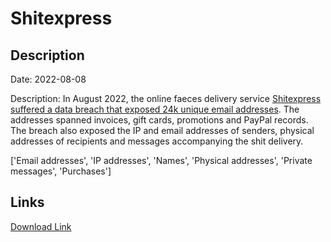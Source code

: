 # Shitexpress

## Description

Date: 2022-08-08

Description:
In August 2022, the online faeces delivery service <a href="https://www.bleepingcomputer.com/news/security/anonymous-poop-gifting-site-hacked-customers-exposed/" target="_blank" rel="noopener">Shitexpress suffered a data breach that exposed 24k unique email addresses</a>. The addresses spanned invoices, gift cards, promotions and PayPal records. The breach also exposed the IP and email addresses of senders, physical addresses of recipients and messages accompanying the shit delivery.


['Email addresses', 'IP addresses', 'Names', 'Physical addresses', 'Private messages', 'Purchases']

## Links

[Download Link](https://link-to.net/1229997/884.436975293194/dynamic/?r=c2hpdGV4cHJlc3MuY29t)